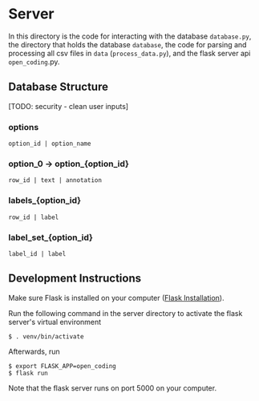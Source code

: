 # Server

In this directory is the code for interacting with the database `database.py`, the directory that holds the database `database`, the code for parsing and processing all csv files in `data` (`process_data.py`), and the flask server api `open_coding`.py.

## Database Structure

[TODO: security - clean user inputs]

### options

```
option_id | option_name
```

### option_0 -> option_{option_id}

```
row_id | text | annotation
```

### labels_{option_id}

```
row_id | label
```

### label_set_{option_id}
```
label_id | label
```

## Development Instructions

Make sure Flask is installed on your computer ([Flask Installation](https://flask.palletsprojects.com/en/2.0.x/installation/#virtual-environments)).

Run the following command in the server directory to activate the flask server's virtual environment

```
$ . venv/bin/activate
```

Afterwards, run

```
$ export FLASK_APP=open_coding
$ flask run
```

Note that the flask server runs on port 5000 on your computer.


